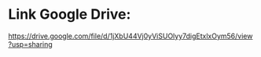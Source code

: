 # Link Google Drive:
https://drive.google.com/file/d/1jXbU44Vj0yViSUOlyy7digEtxlxOym56/view?usp=sharing
